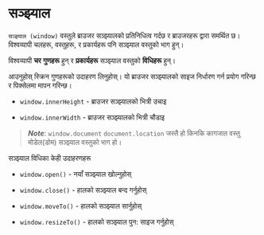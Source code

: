 # सञ्झ्याल 

`सञ्झ्याल (window)` वस्तुले ब्राउजर सञ्झ्यालको प्रतिनिधित्व गर्दछ र ब्राउजरहरू द्वारा समर्थित छ। विश्वव्यापी चलहरू, वस्तुहरू, र प्रकार्यहरू पनि सञ्झ्याल वस्तुको भाग हुन्।

विश्वव्यापी **चर** **गुणहरू** हुन् र **प्रकार्यहरू** सञ्झ्याल वस्तुको **विधिहरू** हुन्।

आउनुहोस् स्क्रिन गुणहरूको उदाहरण लिनुहोस्। यो ब्राउजर सञ्झ्यालको साइज निर्धारण गर्न प्रयोग गरिन्छ र पिक्सेलमा मापन गरिन्छ।

* `window.innerHeight` - ब्राउजर सञ्झ्यालको भित्री उचाइ

* `window.innerWidth` - ब्राउजर सञ्झ्यालको भित्री चौडाइ

> _**Note**_:  `window.document` `document.location` जस्तै हो किनकि कागजात वस्तु मोडेल(डोम) सञ्झ्याल वस्तुको भाग हो।

सञ्झ्याल विधिका केही उदाहरणहरू

* `window.open()` - नयाँ सञ्झ्याल खोल्नुहोस्

* `window.close()` - हालको सञ्झ्याल बन्द गर्नुहोस्

* `window.moveTo()` - हालको सञ्झ्याल सार्नुहोस्

* `window.resizeTo()` - हालको सञ्झ्याल पुन: साइज गर्नुहोस्

 


